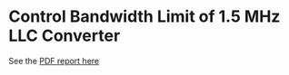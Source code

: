 # Control Bandwidth Limit of 1.5 MHz LLC Converter

See the [PDF report here](8_Kirkby_report.pdf)

